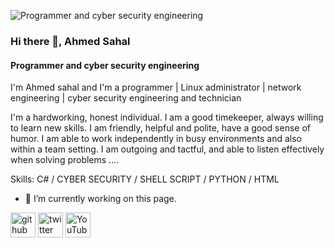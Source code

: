 ![Programmer and cyber security engineering](https://dam.gcsp.ch/files/images/cyber-security-course)

### Hi there 👋, Ahmed Sahal
#### Programmer and cyber security engineering


I'm Ahmed sahal and I'm a programmer | Linux administrator | network engineering | cyber security engineering and technician

I'm a hardworking, honest individual. I am a good timekeeper, always willing to learn new skills. I am friendly, helpful and polite, have a good sense of humor. I am able to work independently in busy environments and also within a team setting. I am outgoing and tactful, and able to listen effectively when solving problems ....

Skills: C# / CYBER SECURITY / SHELL SCRIPT / PYTHON / HTML

- 🔭 I’m currently working on this page. 


[<img src='https://cdn.jsdelivr.net/npm/simple-icons@3.0.1/icons/github.svg' alt='github' height='40'>](https://github.com/cyberhappy)  [<img src='https://cdn.jsdelivr.net/npm/simple-icons@3.0.1/icons/twitter.svg' alt='twitter' height='40'>](https://twitter.com/Bx1happy)  [<img src='https://cdn.jsdelivr.net/npm/simple-icons@3.0.1/icons/youtube.svg' alt='YouTube' height='40'>](https://www.youtube.com/channel/UCOKEzmoYa3usQBxlZno0adg)  



<!--
**cyberhappy/cyberhappy** is a ✨ _special_ ✨ repository because its `README.md` (this file) appears on your GitHub profile.

Here are some ideas to get you started:

### 🔭 I’m currently working on ...
- 🌱 🌱 I’m currently learning everything 🤣
- 👯 I’m looking to collaborate on ...
- 👯 I’m looking to collaborate with other content creators
-🥅 2022 Goals: Contribute more to Open Source projects
- ⚡ Fun fact: I love to learn every time
- 😄 Pronouns: ...
- ⚡ Fun fact: ...
-->
